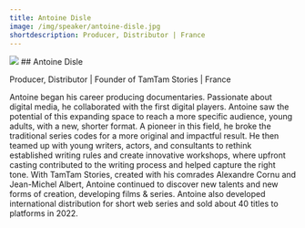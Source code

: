 ```yaml
---
title: Antoine Disle
image: /img/speaker/antoine-disle.jpg
shortdescription: Producer, Distributor | France 
---
```

<img src="/img/speaker/antoine-disle.jpg">
## Antoine Disle

Producer, Distributor | Founder of TamTam Stories | France

Antoine began his career producing documentaries. Passionate about digital media, he collaborated with the first digital players. Antoine saw the potential of this expanding space to reach a more specific audience, young adults, with a new, shorter format. A pioneer in this field, he broke the traditional series codes for a more original and impactful result. He then teamed up with young writers, actors, and consultants to rethink established writing rules and create innovative workshops, where upfront casting contributed to the writing process and helped capture the right tone. With TamTam Stories, created with his comrades Alexandre Cornu and Jean-Michel Albert, Antoine continued to discover new talents and new forms of creation, developing films & series. Antoine also developed international distribution for short web series and sold about 40 titles to platforms in 2022.